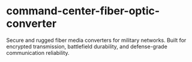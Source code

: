 # command-center-fiber-optic-converter
Secure and rugged fiber media converters for military networks. Built for encrypted transmission, battlefield durability, and defense-grade communication reliability.
